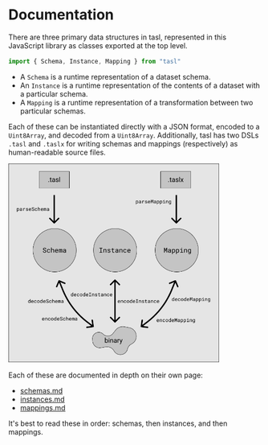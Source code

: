 # Documentation

There are three primary data structures in tasl, represented in this JavaScript library as classes exported at the top level.

```ts
import { Schema, Instance, Mapping } from "tasl"
```

- A `Schema` is a runtime representation of a dataset schema.
- An `Instance` is a runtime representation of the contents of a dataset with a particular schema.
- A `Mapping` is a runtime representation of a transformation between two particular schemas.

Each of these can be instantiated directly with a JSON format, encoded to a `Uint8Array`, and decoded from a `Uint8Array`. Additionally, tasl has two DSLs `.tasl` and `.taslx` for writing schemas and mappings (respectively) as human-readable source files.

<img src="format-diagram.png" width="420" />

Each of these are documented in depth on their own page:

- [schemas.md](./schemas.md)
- [instances.md](./instances.md)
- [mappings.md](./mappings.md)

It's best to read these in order: schemas, then instances, and then mappings.
